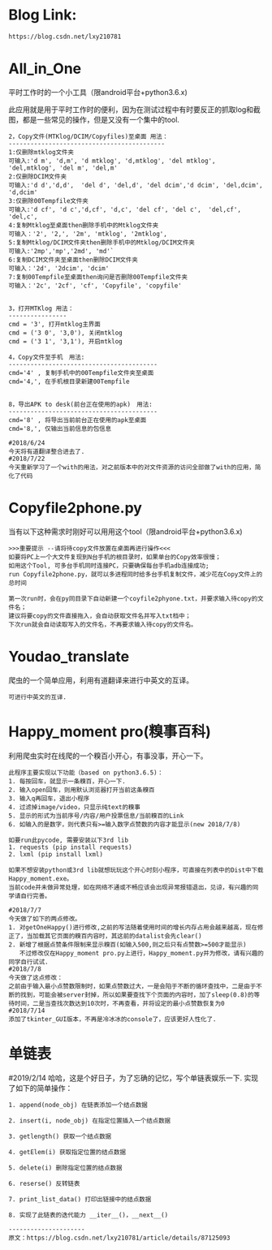 # Blog Link:
    https://blog.csdn.net/lxy210781

# All_in_One
平时工作时的一个小工具（限android平台+python3.6.x)

此应用就是用于平时工作时的便利，因为在测试过程中有时要反正的抓取log和截图，都是一些常见的操作，但是又没有一个集中的tool. 

    2，Copy文件(MTKlog/DCIM/Copyfiles)至桌面 用法：
    -------------------------------------------
    1:仅删除mtklog文件夹
    可输入:'d m', 'd,m', 'd mtklog', 'd,mtklog', 'del mtklog', 'del,mtklog', 'del m', 'del,m'
    2:仅删除DCIM文件夹
    可输入:'d d','d,d',  'del d', 'del,d', 'del dcim','d dcim', 'del,dcim', 'd,dcim'
    3:仅删除00Tempfile文件夹
    可输入:'d cf', 'd c','d,cf', 'd,c', 'del cf', 'del c',  'del,cf', 'del,c',
    4:复制Mtklog至桌面then删除手机中的Mtklog文件夹
    可输入：'2', '2,', '2m', 'mtklog', '2mtklog',
    5:复制Mtklog/DCIM文件夹then删除手机中的Mtklog/DCIM文件夹
    可输入:'2mp','mp','2md', 'md'`
    6:复制DCIM文件夹至桌面then删除DCIM文件夹
    可输入：'2d', '2dcim', 'dcim'
    7:复制00Tempfile至桌面then询问是否删除00Tempfile文件夹
    可输入：'2c', '2cf', 'cf', 'Copyfile', 'copyfile'
    
    
    3，打开MTKlog 用法：
    ----------------
    cmd = '3', 打开mtklog主界面
    cmd = ('3 0', '3,0'), 关闭mtklog
    cmd = ('3 1', '3,1'), 开启mtklog

    4，Copy文件至手机　用法:
    -----------------------------------------
    cmd='4' , 复制手机中的00Tempfile文件夹至桌面
    cmd='4,', 在手机根目录新建00Tempfile
    
    
    8，导出APK to desk(前台正在使用的apk)　用法:
    -----------------------------------------
    cmd='8' , 将导出当前前台正在使用的apk至桌面
    cmd='8,', 仅输出当前信息的包信息
    
    #2018/6/24
    今天将有道翻译整合进去了.
    #2018/7/22
    今天重新学习了一个with的用法，对之前版本中的对文件资源的访问全部做了with的应用，简化了代码
    
# Copyfile2phone.py
当有以下这种需求时刚好可以用用这个tool（限android平台+python3.6.x)

    >>>重要提示 --请将待copy文件放置在桌面再进行操作<<<
    如要将PC上一个大文件复现到N台手机的根目录时，如果单台的Copy效率很慢；
    如用这个Tool, 可多台手机同时连接PC，只要确保每台手机adb连接成功;
    run Copyfile2phone.py，就可以多进程同时给多台手机复制文件，减少花在Copy文件上的总时间

    第一次run时，会在py同目录下自动新建一个coyfile2phyone.txt，并要求输入待copy的文件名；
    建议将要copy的文件直接拖入，会自动获取文件名并写入txt档中；
    下次run就会自动读取写入的文件名，不再要求输入待copy的文件名。

# Youdao_translate
 爬虫的一个简单应用，利用有道翻译来进行中英文的互译。
    
    可进行中英文的互译. 

# Happy_moment pro(糗事百科)
 利用爬虫实时在线爬的一个糗百小开心，有事没事，开心一下。
 
    此程序主要实现以下功能（based on python3.6.5)：
    1. 每按回车，就显示一条糗百，开心一下.
    2. 输入open回车，则用默认浏览器打开当前这条糗百
    3. 输入q再回车，退出小程序
    4. 过滤掉image/video，只显示纯text的糗事
    5. 显示的形式为当前序号/内容/用户投票信息/当前糗百的Link
    6. 如输入的是数字，则代表只有>=输入数字点赞数的内容才能显示(new 2018/7/8)
    
    如要run此pycode, 需要安装以下3rd lib
    1. requests (pip install requests)
    2. lxml (pip install lxml)
    
    如果不想安装python或3rd lib就想玩玩这个开心时刻小程序，可直接在列表中的Dist中下载Happy_moment.exe。
    当前code并未做异常处理，如在网络不通或不畅应该会出现异常报错退出，见谅，有兴趣的同学请自行完善。
    
    #2018/7/7
    今天做了如下的两点修改。
    1. 对getOneHappy()进行修改,之前的写法随着使用时间的增长内存占用会越来越高，现在修正了，当加载其它页面的糗百内容时，其这前的datalist会先clear()
    2. 新增了根据点赞条件限制来显示糗百(如输入500,则之后只有点赞数>=500才能显示)
       不过修改仅在Happy_moment pro.py上进行，Happy_moment.py并为修改，请有兴趣的同学自行试试. 
    #2018/7/8
    今天做了这点修改：
    之前由于输入最小点赞数限制时，如果点赞数过大，一是会陷于不断的循环查找中，二是由于不断的找到，可能会被server封掉，所以如果要查找下个页面的内容时，加了sleep(0.8)的等待时间，二是当查找次数达到10次时，不再查看，并将设定的最小点赞数恢复为0
    #2018/7/14
    添加了tkinter_GUI版本，不再是冷冰冰的console了，应该更好人性化了.

# 单链表
   #2019/2/14
   哈哈，这是个好日子，为了忘确的记忆，写个单链表娱乐一下.
   实现了如下的简单操作：
   
    1. append(node_obj) 在链表添加一个结点数据
    
    2. insert(i, node_obj) 在指定位置插入一个结点数据
    
    3. getlength() 获取一个结点数据
    
    4. getElem(i) 获取指定位置的结点数据
    
    5. delete(i) 删除指定位置的结点数据
    
    6. reserse() 反转链表
    
    7. print_list_data() 打印出链接中的结点数据
    
    8. 实现了此链表的迭代能力 __iter__()，__next__()
    
    --------------------- 
    原文：https://blog.csdn.net/lxy210781/article/details/87125093 
